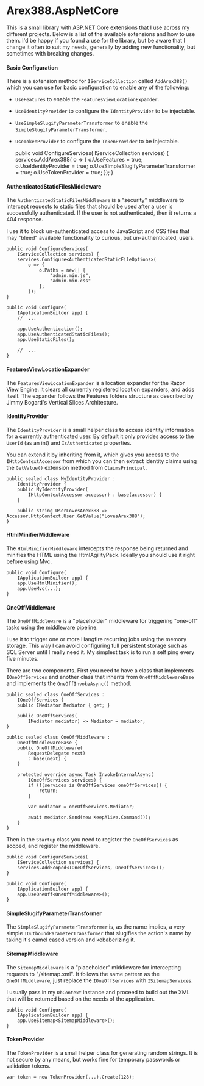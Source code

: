 ﻿# Arex388.AspNetCore

This is a small library with ASP.NET Core extensions that I use across my different projects. Below is a list of the available extensions and how to use them. I'd be happy if you found a use for the library, but be aware that I change it often to suit my needs, generally by adding new functionality, but sometimes with breaking changes.

#### Basic Configuration

There is a extension method for `IServiceCollection` called `AddArex388()` which you can use for basic configuration to enable any of the following:

- `UseFeatures` to enable the `FeaturesViewLocationExpander`.
- `UseIdentityProvider` to configure the `IdentityProvider` to be injectable.
- `UseSimpleSlugifyParameterTransformer` to enable the `SimpleSlugifyParameterTransformer`.
- `UseTokenProvider` to configure the `TokenProvider` to be injectable.


    public void ConfigureServices(
        IServiceCollection services) {
        services.AddArex388(
            o => {
                o.UseFeatures = true;
                o.UseIdentityProvider = true;
                o.UseSimpleSlugifyParameterTransformer = true;
                o.UseTokenProvider = true;
            });
    }

#### AuthenticatedStaticFilesMiddleware

The `AuthenticatedStaticFilesMiddleware` is a "security" middleware to intercept requests to static files that should be used after a user is successfully authenticated. If the user is not authenticated, then it returns a 404 response.

I use it to block un-authenticated access to JavaScript and CSS files that may "bleed" available functionality to curious, but un-authenticated, users.

	public void ConfigureServices(
		IServiceCollection services) {
		services.Configure<AuthenticatedStaticFileOptions>(
			o => {
				o.Paths = new[] {
					"admin.min.js",
					"admin.min.css"
				};
			});
	}

	public void Configure(
		IApplicationBuilder app) {
		//  ...

		app.UseAuthentication();
		app.UseAuthenticatedStaticFiles();
		app.UseStaticFiles();

		//  ...
	}

#### FeaturesViewLocationExpander

The `FeaturesViewLocationExpander` is a location expander for the Razor View Engine. It clears all currently registered location expanders, and adds itself. The expander follows the Features folders structure as described by Jimmy Bogard's Vertical Slices Architecture.

#### IdentityProvider

The `IdentityProvider` is a small helper class to access identity information for a currently authenticated user. By default it only provides access to the `UserId` (as an int) and `IsAuthenticated` properties.

You can extend it by inheriting from it, which gives you access to the `IHttpContextAccessor` from which you can then extract identity claims using the `GetValue()` extension method from `ClaimsPrincipal`.

    public sealed class MyIdentityProvider :
        IdentityProvider {
        public MyIdentityProvider(
            IHttpContextAccessor accessor) : base(accessor) {
        }

        public string UserLovesArex388 => Accessor.HttpContext.User.GetValue("LovesArex388");
    }

#### HtmlMinifierMiddleware

The `HtmlMinifierMiddleware` intercepts the response being returned and minifies the HTML using the HtmlAgilityPack. Ideally you should use it right before using Mvc.

	public void Configure(
		IApplicationBuilder app) {
		app.UseHtmlMinifier();
		app.UseMvc(...);
	}

#### OneOffMiddleware

The `OneOffMiddleware` is a "placeholder" middleware for triggering "one-off" tasks using the middleware pipeline.

I use it to trigger one or more Hangfire recurring jobs using the memory storage. This way I can avoid configuring full persistent storage such as SQL Server until I really need it. My simplest task is to run a self ping every five minutes.

There are two components. First you need to have a class that implements `IOneOffServices` and another class that inherits from `OneOffMiddlewareBase` and implements the `OneOffInvokeAsync()` method.

    public sealed class OneOffServices :
        IOneOffServices {
        public IMediator Mediator { get; }

        public OneOffServices(
            IMediator mediator) => Mediator = mediator;
    }

    public sealed class OneOffMiddleware :
        OneOffMiddlewareBase {
        public OneOffMiddleware(
            RequestDelegate next)
            : base(next) {
        }

        protected override async Task InvokeInternalAsync(
            IOneOffServices services) {
            if (!(services is OneOffServices oneOffServices)) {
                return;
            }

            var mediator = oneOffServices.Mediator;

            await mediator.Send(new KeepAlive.Command());
        }
    }

Then in the `Startup` class you need to register the `OneOffServices` as scoped, and register the middleware.

	public void ConfigureServices(
		IServiceCollection services) {
		services.AddScoped<IOneOffServices, OneOffServices>();
	}

    public void Configure(
		IApplicationBuilder app) {
		app.UseOneOff<OneOffMiddleware>();
	}

#### SimpleSlugifyParameterTransformer

The `SimpleSlugifyParameterTransformer` is, as the name implies, a very simple `IOutboundParameterTransformer` that slugifies the action's name by taking it's camel cased version and kebaberizing it.

#### SitemapMiddleware

The `SitemapMiddleware` is a "placeholder" middleware for intercepting requests to "/sitemap.xml". It follows the same pattern as the `OneOffMiddleware`, just replace the `IOneOffServices` with `ISitemapServices`.

I usually pass in my `DbContext` instance and proceed to build out the XML that will be returned based on the needs of the application.

	public void Configure(
		IApplicationBuilder app) {
		app.UseSitemap<SitemapMiddleware>();
	}

#### TokenProvider

The `TokenProvider` is a small helper class for generating random strings. It is not secure by any means, but works fine for temporary passwords or validation tokens.

    var token = new TokenProvider(...).Create(128);